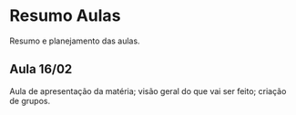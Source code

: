 # Resumo Aulas

Resumo e planejamento das aulas.

<!--
![](https://github.com/Insper/Z01.1/raw/main/Planejamento.png){width=550}

## 14/12 - Sub

## 03/12 - Av4 - AF


## Aula 01/12

1. Revisão/ Dúvidas/ Expositiva

1. Término Projeto I e Mundo Real
    
    
## Aula 26/11

1. Expositiva/Dúvidas (1h00)

1. Laboratório (1h00)
    - [Lab 18: VMTranslator](/Z01.1/VMtranslator-Lab-1-old/) (loops e funções)


## Aula 24/11

| Estudo prévio                                                                           |
|-----------------------------------------------------------------------------------------|
| [Exercícios VM - Lab 17](/Z01.1/vm-Lab-1/)        |


1. Expositiva/Dúvidas (1h00)

1. Laboratório (1h00)
    - [Lab 18: VMTranslator](/Z01.1/VMtranslator-Lab-1-old/) (writePushPop e writeArithmetic)


## Aula 19/11

| Estudo prévio                                                                           |
|-----------------------------------------------------------------------------------------|
| [VM - jump](/Z01.1/Teoria-vm-jump/)        |
| [VM - Funções](/Z01.1/Teoria-vm-funcoes/)        |

1. Expositiva/Dúvidas (1h00)

1. Laboratório (1h00)
    - [Lab 17: VM](/Z01.1/vm-Lab-1/) (goto (jump) e funções)


## Aula 17/11

| Estudo prévio                                                                           |
|-----------------------------------------------------------------------------------------|
| [VM - Segmentos](/Z01.1/Teoria-vm-segmentos/)        |
| [VM - Memória](/Z01.1/Teoria-vm-memoria/)        |

1. Expositiva/Dúvidas (1h00)

1. Laboratório (1h00)
    - [Lab 17: VM](/Z01.1/vm-Lab-1/) (Treinando RPN e VM Z01 - básico)


## Aula 12/11

| Estudo prévio                                                                           |
|-----------------------------------------------------------------------------------------|
| [Linguagem de Máquina Virtual](/Z01.1/Teoria-vm/)        |

1. Expositiva/Dúvidas (1h00)

1. Laboratório (1h00)
    

## Aula 10/11

| Estudo prévio                                                                           |
|-----------------------------------------------------------------------------------------|
| [Assembler - Tabela de símbolos](/Z01.1/assembler-Dicas-SymbolTable/)        |

1. Resolução prova (0h30)

1. Dúvidas/ Expositiva (0h30):

1. Laboratório (1h00)
    - [Lab 16: Assembler - parte 4](/Z01.1/assembler-Lab-1-parte-4/)
    - [Lab 16: Assembler - parte 5](/Z01.1/assembler-Lab-1-parte-5/)
    

## 05/11 - Av3


## Aula 03/11

| Estudo prévio                                                                           |
|-----------------------------------------------------------------------------------------|
| [Assembler](/Z01.1/Teoria-Assembler/)        |

   
1. Revisão/ Dúvidas/ Expositiva (1h00):

1. Laboratório (1h00)
    - [Lab 16: Assembler](/Z01.1/assembler-Lab-1-parte-3/)
    

## Aula 29/10

| Estudo prévio                                                                           |
|-----------------------------------------------------------------------------------------|
| [Assembler](/Z01.1/Teoria-Assembler/)       |

1. Expositiva/Dúvidas  (1h20)

1. Laboratório (0h40)
    - [Lab 16: Assembler](/Z01.1/assembler-Lab-1-parte-1/)


## Aula 27/10

1. Exercícios - CPU/ Dúvidas  (1h00)

1. Aula estúdio (1h00)



## Aula 22/10

| Estudo prévio                                                                           |
|-----------------------------------------------------------------------------------------|
| [CPU](https://insper.github.io/Z01.1/Teoria-Z01/)       |

1. Expositiva/ Dúvidas  (1h00)

1. Laboratório (1h00)
    - [Lab 15: Control unit](/Z01.1/cpu-lab-1/)


## Aula 20/10

| Estudo prévio                                                                           |
|-----------------------------------------------------------------------------------------|
| [CPU](https://insper.github.io/Z01.1/Teoria-Z01/)       |

1. Expositiva/ Dúvidas  (1h00)

1. Laboratório (1h00)
    - [Lab 9: Pequena CPU](/Z01.1/ula-lab-4/)


## Aula 15/10
| Estudo prévio                                                                           |
|-----------------------------------------------------------------------------------------|
| [ASM](https://insper.github.io/Z01.1/Util-Resumo-Assembly/)       |


1. ASM - Instruções, limitações do Z01 (1h00)

1. Laboratório (1h00)
    - [Lab 13: Jump](/Z01.1/assembly-Lab-3/)
    - [Lab 14: Praticando](/Z01.1/assembly-Lab-4/)   
    

## Aula 13/10

| Estudo prévio                                                                           |
|-----------------------------------------------------------------------------------------|
| [ASM - Jump](https://insper.github.io/Z01.1/Teoria-nasm-jump/)       |

   
1. Resolução prova (0h30)

1. ASM - Jump (0h30)

1. Laboratório (1h00)
    - [Lab 12: Periféricos](/Z01.1/assembly-Lab-2/)
    - [Lab 13: Jump](/Z01.1/assembly-Lab-3/)


## Aula 13 - 29/09

| Estudo prévio                                                                           |
|-----------------------------------------------------------------------------------------|
| [ASM - Mapa de memória](https://insper.github.io/Z01.1/Teoria-Z01-mapadeMemoria/)       |

   
1. Revisão/ Dúvidas/ Expositiva (1h00):

1. Laboratório (1h00)
    - [Lab 12: Periféricos](/Z01.1/assembly-Lab-2/)
    

## Aula 12 - 24/09


| Estudo prévio                                                                           |
|-----------------------------------------------------------------------------------------|
| [Linguagem de máquina](https://insper.github.io/Z01.1/Teoria-Linguagem-de-Maquina/)           |


1. Avaliação docente (0h15):
   
1. Expositiva/ Dúvidas (1h00):
    - [Slides](https://github.com/Insper/Z01.1/raw/main/Aulas/12-Slides-Assembly.pdf)

1. Laboratório (0h45)
    - [Lab 11: Assembly](/Z01.1/assembly-Lab-1/)
    

## Aula 11 - 22/09

Projeto D-Lógica Sequencial.

1. Expositiva/ Dúvidas (0h30)

1. Aula estúdio (1h30)


## Aula 10 - 17/09

Começo do projeto D-Lógica Sequencial.

| Estudo prévio                                                                           |
|-----------------------------------------------------------------------------------------|
| [Lógica Sequencial](https://insper.github.io/Z01.1/Teoria-Logica-Sequencial/)           |


1. Expositiva/ Dúvidas (0h40):
    - [Slides](https://github.com/Insper/Z01.1/raw/main/Aulas/10-Slides-LogSequencial.pdf)

1. Simulação Clock (0h40):
    - Tinkercad

1. Laboratório (0h40)
    - [Lab 10: Adders](/Z01.1/seq-Lab-1/)


## Aula 9 - 15/09

Detalhes da ULA da CPU do Z01.1.

| Estudo prévio                                     |
|---------------------------------------------------|
| [ULA](https://insper.github.io/Z01.1/Teoria-ULA/) |

1. Expositiva/Dúvidas (0h30)
   
1. Laboratórios (0h30)
    - [Lab 8: ULA](/Z01.1/ula-Lab-3/)

1. Aula estúdio (1h00)


## Aula 8 

Começo do projeto C-ULA, trabalhando com aritmética binária.

| Estudo prévio                                                                           |
|-----------------------------------------------------------------------------------------|
| [Aritmética Binária](https://insper.github.io/Z01.1/Teoria-Aritmetica-Binaria/)         |
| [Aritmética Binária - HW](https://insper.github.io/Z01.1/Teoria-Aritmetica-Binaria-HW/) |

1. Expositiva/ Dúvidas (0h30):
    - [Slides](https://github.com/Insper/Z01.1/raw/main/Aulas/08-Slides-ULA.pdf)

1. Handout (0h40):
    - [Handout Aritmética Booleana](https://github.com/Insper/Z01.1/blob/master/Exercicios/Exercicio-Aritmetica-Booleana.pdf)

1. Laboratórios (0h50)
    - [Lab 6: Adders](/Z01.1/ula-Lab-1/)
    - [Lab 7: Visualizando simulação ](/Z01.1/ula-Lab-2/)



## Aula 7

Aula estúdio Projeto B.

1. Laboratórios (2h00)
    - [Lab5: Lógica Combinacional](/Z01.1/LogiComb-Lab-2)

## Aula 6

Primeira Avaliação Individual - A1

[Resolução](https://github.com/Insper/Z01.1/blob/main/Exercicios/Extras/Av1_bb_respostas.pdf)


## Aula 5 

Inicio do projeto B - Lógica Booleana, começo do uso de VHDL.

| Estudo prévio                                      |
|----------------------------------------------------|
| https://insper.github.io/Z01.1/Teoria-Componentes/ |
| https://insper.github.io/Z01.1/VHDL-basico/        |
| https://insper.github.io/Z01.1/VHDL-Combinacional/ |

1. Expositiva/ Dúvidas (0h40)
    - [Slides](https://github.com/Insper/Z01.1/raw/main/Aulas/05-Slides-LogComb-VHDL.pdf)

1. Laboratórios (1h20)
    - [Lab4: FPGA - VHDL](https://insper.github.io/Z01.1/LogiComb-Lab-1)

## Aula 4

Dúvidas sobre dados digitais, uma breve visão geral sobre git e github.

| Estudo prévio                                |
|----------------------------------------------|
| [Dados digitais](https://insper.github.io/Z01.1/Teoria-Dados/) |

1. Expositiva/ Dúvidas (0h40):
    - [Slides](https://github.com/Insper/Z01.1/raw/main/Aulas/04-Slides-DadosDigitais.pdf)

1. Handout/ Exercício (1h20):
    - [Dados Digitais 1](https://docs.google.com/spreadsheets/d/1rN_zQqYaVI8PjAhKqEBCmY-_06I0X9dD0RddcI-miJs/edit?usp=sharing)
    - [Dados Digitais 2](https://insper.github.io/Z01.1/Exercicio-Dados-2/)

## Aula 3

Trabalhar com transistores e circuitos integrados.

| Estudo prévio                                            |
|----------------------------------------------------------|
| [Teoria RTL](https://insper.github.io/Z01.1/Teoria-RTL/) |
| [Teoria CMOS](https://insper.github.io/Z01.1/Teoria-CMOS/) |

1. Expositiva/ Dúvidas  (0h40):
    - [Slides](https://github.com/Insper/Z01.1/raw/main/Aulas/03-Slides-Transitores.pdf)

1. Laboratório (1h20):
    - [Lab 3: Transistores / CI](https://insper.github.io/Z01.1/A-Transistores-Lab-1/)

## Aula 2 

Estudar lógica booleana e praticar; Introdução ao git com trabalho coletivo.

| Estudo prévio                                                                      |
|------------------------------------------------------------------------------------|
| [Teoria Álgebra Booleana](https://insper.github.io/Z01.1/Teoria-Algebra-Booleana/) |

1. Expositiva/ Dúvidas  (45 min)
    - [Slides](https://github.com/Insper/Z01.1/blob/main/Aulas/02-AlgebraBooleana.pdf) 

1. Handout/ Exercício/ Vevox (1h00):
    - [Álgebra Booleana - 1](/Z01.1/Exercicio-Algebra-Booleana-1)
    - [Álgebra Booleana - 2](/Z01.1/Exercicio-Algebra-Booleana-2)

1. Laboratório (15 min): 
    - [Lab 2: GitHub](/Z01.1/A-Ambiente-Lab-2)
preparar github do grupo
-->

## Aula 16/02

Aula de apresentação da matéria; visão geral do que vai ser feito; criação de grupos.

<!--
1. Slides (1h00):
    - [Slide](https://github.com/Insper/Z01.1/blob/main/Aulas/01-OrganizacaoDeComputadores.pdf)
    - [Prezi](https://prezi.com/view/InQMPs4wjxMtznUGlW6L/)
    CALC
    
1. Handout/ Estudo/ Exercício (40 min):
    - [Montar grupos](https://docs.google.com/spreadsheets/d/1XhAXg-nwWI8tvm6oyWrA2L4KHHK8cY8r19hw9sZuAhE/edit?usp=sharing)
    - [Mural](https://app.mural.co/invitation/mural/elementos9119/1628606349982?sender=u4a998cd84eb9376497204438&key=a177e160-10a3-47a3-ae03-76784c7b765f)
   
1. Laboratório (20 min): 
    - [Lab 1: Configurando GitHub](/Z01.1/A-Ambiente-Lab-1)
-->
